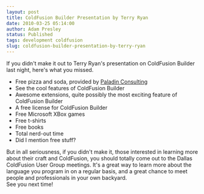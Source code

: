 ```yaml
---
layout: post
title: ColdFusion Builder Presentation by Terry Ryan
date: 2010-03-25 05:14:00
author: Adam Presley
status: Published
tags: development coldfusion
slug: coldfusion-builder-presentation-by-terry-ryan
---
```


If you didn't make it out to Terry Ryan's presentation on ColdFusion
Builder last night, here's what you missed.

* Free pizza and soda, provided by [Paladin Consulting](http://www.paladin-inc.com/)
* See the cool features of ColdFusion Builder
* Awesome extensions, quite possibly the most exciting feature of ColdFusion Builder
* A free license for ColdFusion Builder
* Free Microsoft XBox games
* Free t-shirts
* Free books
* Total nerd-out time
* Did I mention free stuff?

But in all seriousness, if you didn't make it, those interested in
learning more about their craft and ColdFusion, you should totally come
out to the Dallas ColdFusion User Group meetings. It's a great way to
learn more about the language you program in on a regular basis, and a
great chance to meet people and professionals in your own backyard.   
See you next time!
